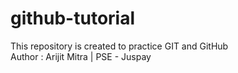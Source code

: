# github-tutorial
This repository is created to practice GIT and GitHub
<br>
Author : Arijit Mitra | PSE - Juspay
